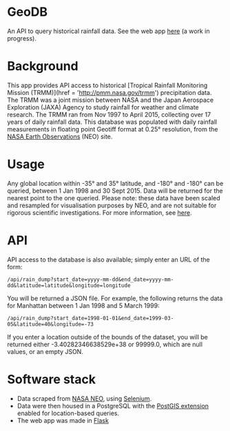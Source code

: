 # GeoDB
An API to query historical rainfall data. See the web app [here](http://rainfall-data.com:5000/) (a work in progress).

# Background
This app provides API access to historical [Tropical Rainfall Monitoring Mission (TRMM)](href = 'http://pmm.nasa.gov/trmm') precipitation data. The TRMM was a joint mission between NASA and the Japan Aerospace Exploration (JAXA) Agency to study rainfall for weather and climate research. The TRMM ran from Nov 1997 to April 2015, collecting over 17 years of daily rainfall data. This database was populated with daily rainfall measurements in floating point Geotiff format at 0.25° resolution, from the [NASA Earth Observations](href='http://neo.sci.gsfc.nasa.gov/view.php?datasetId=TRMM_3B43D') (NEO) site.

# Usage
Any global location within -35° and 35° latitude, and -180° and -180° can be queried, between 1 Jan 1998 and 30 Sept 2015. Data will be returned for the nearest point to the one queried. Please note: these data have been scaled and resampled for visualisation purposes by NEO, and are not suitable for rigorous scientific investigations. For more information, see [here](href=http://neo.sci.gsfc.nasa.gov/blog/2013/12/23/csv-and-floating-point-geotiffs/).

# API
API access to the database is also available; simply enter an URL of the form:

```
/api/rain_dump?start_date=yyyy-mm-dd&end_date=yyyy-mm-dd&latitude=latitude&longitude=longitude
```

You will be returned a JSON file. For example, the following returns the data for Manhattan between 1 Jan 1998 and 5 March 1999:

```
/api/rain_dump?start_date=1998-01-01&end_date=1999-03-05&latitude=40&longitude=-73
```

If you enter a location outside of the bounds of the dataset, you will be returned either -3.40282346638529e+38 or 99999.0, which are null values, or an empty JSON.

# Software stack
- Data scraped from [NASA NEO](http://neo.sci.gsfc.nasa.gov/view.php?datasetId=TRMM_3B43D&date=2015-09-01), using [Selenium](http://www.seleniumhq.org/).
- Data were then housed in a PostgreSQL with the [PostGIS extension](http://postgis.net/) enabled for location-based queries.
- The web app was made in [Flask](http://flask.pocoo.org/)


